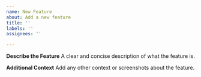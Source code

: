```yaml
---
name: New Feature
about: Add a new feature
title: ''
labels: ''
assignees: ''

---
```


**Describe the Feature**
A clear and concise description of what the feature is.

**Additional Context**
Add any other context or screenshots about the feature.
